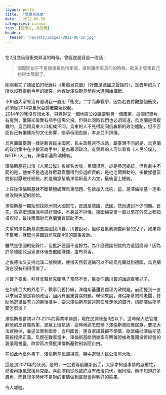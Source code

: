 ```yaml
---
layout: posts
title:  "驚爆烏克蘭"
date:   2022-06-30
categories: cinema
tags: [紀錄片, 烏克蘭]
header: 
  teaser: "/assets/images/2022-06-30.jpg"
---
```

<br>
在2月底烏俄衝突昇溫的時候，曾經逆風寫過一段話：

> 國際間似乎不是很重視烏俄衝突，直到蒲亭來真的的時候，歐美才發現自己想得太簡單了。

剛剛看完了德國拍的紀錄片《驚爆烏克蘭》（好像是德國之聲播的），是去年的片子所以沒有提到今年的衝突，內容從澤倫斯基參與大選開始講起。


不知道大家有沒有發現我一直用「衝突」二字而非戰爭，因為若要綜觀整個衝突，必須從2014克里米亞歸俄開始說起。<br>
2014年的我沒有想太多，只覺得又一個地區公投說要到另一個國家。這個紀錄片有提到，俄羅斯確實有插手這場公投。但與此同時我們也必須知道，烏克蘭是很複雜的，烏西跟烏東人口組成不同。烏東的人不見得認同俄羅斯的政治體制，但不否認自己有俄羅斯的文化影響，繼承俄國血脈，本身並不排俄。
<br>

烏克蘭跟臺灣一樣是新興民主國家，民主政體還不成熟，跟臺灣不同的是，烏克蘭的政治集中在少數富商手中，是為寡頭政治。有興趣的人可以看看《人民公僕》，NETFILX上有，澤倫斯基飾演總統。
<br>

澤倫斯基在出演《人民公僕》後聲名大噪，民調很高，於是參選總統。但與劇中不同的是，他並不是透過群眾募資而得到參選經費的，是他老闆贊助的。多數媒體富商都討厭現任總統，於是願意幫助澤倫斯基大內宣，最後當上總統。
<br>

上任後澤倫斯基就不斷積極處理烏東問題，包括加入北約。這，是澤倫斯基一連串挫敗與失望的開始。
<br>

澤倫斯基一開始想找歐洲的大國幫忙，首選是德國、法國。然而遇到不少問題。首先，馬克宏想跟蒲亭搞好關係，本身並不排俄。德國梅克爾一直以來在外交上都扭扭捏捏，最後兩國對烏克蘭實質幫助不大。
<br>

失望的澤倫斯基跑去美國找川普，川普說可，但你要幫我調查拜登的兒子，如果你不幫我，就取消美國對烏克蘭4億的軍事援助。
<br>

雖然是德國的紀錄片，但批評德國不遺餘力。為什麼德國制裁的力道這麼弱？因為許多德國政治家退休後去俄國賺錢，盧布真香。
<br>

之後德法又支持北溪二號興建，使得天然氣運輸可以不經烏克蘭就到德國，烏克蘭現在沒有利用價值了。
<br>

川普下臺後，拜登會幫烏克蘭嗎？當然不會，畢竟你聽川普的話調查我兒子。
<br>

在如此巨大的外患下，戰事仍舊持續，澤倫斯基還要處理內政問題。前面提到一直以來烏克蘭是寡頭政治，國內有嚴重貪腐問題。舉例來說，澤倫斯基的前老闆，贊助他選舉最有力的幕後推手，要求澤倫斯基歸還前任奪走他的銀行，請問澤倫斯基要怎麼辦？
<br>

澤倫斯基當初以73.22%的得票率勝選，現在民調降至3成以下。這時候大法官推翻他的反貪腐政策，民眾上街抗議，這時候該怎麼辦？澤倫斯基回應民眾，要把大法官換掉，並送法案到國會，豈料國會，連自家議員都不領情，歐盟痛批澤倫斯基藐視程序正義。烏俄在戰事當中，澤倫斯基關閉幾家有明確證據為俄國投資經營的親俄電視臺，歐盟再次痛批澤倫斯基鉗制新聞自由。
<br>

在如此內憂外患下，澤倫斯基民調探底，期中選舉人民公僕黨大敗。
<br>

這是到2021年的狀況。是的，一定要等俄羅斯出手，大家才知道事情的嚴重性，然後再跟風聲援烏克蘭。喜劇演員從政或許沒有政治包伏，但同理，他不知道許多眉角，而且很多時候不是對的事情做到底就會得到好的結果。
<br>

令人唏噓。
<br>